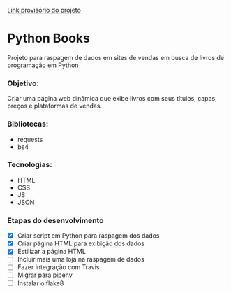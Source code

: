 [Link provisório do projeto](https://python-books.netlify.app)

# Python Books
Projeto para raspagem de dados em sites de vendas em busca de livros de programação em Python


### Objetivo:
Criar uma página web dinâmica que exibe livros com seus títulos, capas, preços e plataformas de vendas.

### Bibliotecas:
- requests
- bs4

### Tecnologias:
- HTML
- CSS
- JS
- JSON

### Etapas do desenvolvimento

- [x] Criar script em Python para raspagem dos dados
- [x] Criar página HTML para exibição dos dados
- [x] Estilizar a página HTML
- [ ] Incluir mais uma loja na raspagem de dados
- [ ] Fazer integração com Travis
- [ ] Migrar para pipenv
- [ ] Instalar o flake8
